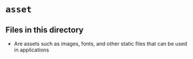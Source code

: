# `asset`

## Files in this directory

- Are assets such as images, fonts, and other static files that can be used in applications
